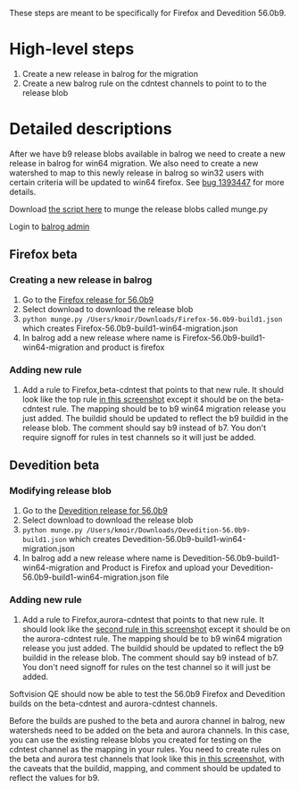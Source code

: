 These steps are meant to be specifically for Firefox and Devedition 56.0b9.

# High-level steps

1. Create a new release in balrog for the migration 
2. Create a new balrog rule on the cdntest channels to point to to the release blob 

# Detailed descriptions

After we have b9 release blobs available in balrog we need to create a new release in balrog for win64 migration.  We also need to create a new watershed to map to this newly release in balrog
so win32 users with certain criteria will be updated to win64 firefox. See [bug 1393447](https://bugzilla.mozilla.org/show_bug.cgi?id=1393447) for more details.

Download [the script here](https://bug1393447.bmoattachments.org/attachment.cgi?id=8902074) to munge the release blobs called munge.py

Login to [balrog admin](https://aus4-admin.mozilla.org)

## Firefox beta

### Creating a new release  in balrog
1. Go to the [Firefox release for 56.0b9](https://aus4-admin.mozilla.org/releases#Firefox-56.0b9)
2. Select download to download the release blob
3. ```python munge.py /Users/kmoir/Downloads/Firefox-56.0b9-build1.json```
which creates Firefox-56.0b9-build1-win64-migration.json
4. In balrog add a new release where name is Firefox-56.0b9-build1-win64-migration and product is firefox

### Adding new rule

1. Add a rule to Firefox,beta-cdntest that points to that new rule.  It should look like the top rule [in this screenshot](https://bug1393447.bmoattachments.org/attachment.cgi?id=8902907)
except it should be on the beta-cdntest rule.  The mapping should be to b9 win64 migration release you just added.  The buildid should be updated to reflect the b9 buildid in the release blob.  The comment should say b9 instead of b7.  You don't require signoff for rules in test channels so it will just be added.


## Devedition beta

### Modifying release blob

1. Go to the [Devedition release for 56.0b9](https://aus4-admin.mozilla.org/releases#Devedition-56.0b9)
2. Select download to download the release blob
3. ```python munge.py /Users/kmoir/Downloads/Devedition-56.0b9-build1.json``` which creates Devedition-56.0b9-build1-win64-migration.json
4. In balrog add a new release where name is Devedition-56.0b9-build1-win64-migration and Product is Firefox and upload your Devedition-56.0b9-build1-win64-migration.json file


### Adding new rule 

1.  Add a rule to Firefox,aurora-cdntest that points to that new rule.   It should look like the [second rule in this screenshot](https://bug1393447.bmoattachments.org/attachment.cgi?id=8902907)
except it should be on the aurora-cdntest rule.  The mapping should be to b9 win64 migration release you just added. The buildid should be updated to reflect the b9 buildid in the release blob.
The comment should say b9 instead of b7.  You don't need signoff for rules on the test channel so it will just be added.


Softvision QE should now be able to test the 56.0b9 Firefox and Devedition builds on the beta-cdntest and aurora-cdntest channels.

Before the builds are pushed to the beta and aurora channel in balrog, new watersheds need to be added on the beta and aurora channels.  In this case, you can use the existing release blobs you created for testing on the cdntest channel as the mapping in your rules.  You need to create rules on the beta and aurora test channels that look like this [in this screenshot](https://bug1393447.bmoattachments.org/attachment.cgi?id=8902907), with the caveats that the buildid, mapping, and comment should be updated to reflect the values for b9.

